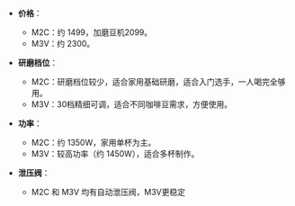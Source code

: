 
- **价格**：
    
    - M2C：约 1499，加磨豆机2099。
    - M3V：约 2300。
- **研磨档位**：
    
    - M2C：研磨档位较少，适合家用基础研磨，适合入门选手，一人喝完全够用。
    - M3V：30档精细可调，适合不同咖啡豆需求​，方便使用。
        
- **功率**：
    - M2C：约 1350W，家用单杯为主。
    - M3V：较高功率（约 1450W），适合多杯制作。
- **泄压阀**：
    
    - M2C 和 M3V 均有自动泄压阀，M3V更稳定​
        
